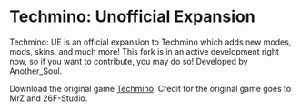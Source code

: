 # Techmino: Unofficial Expansion

Techmino: UE is an official expansion to Techmino which adds new modes, mods, skins, and much more! This fork is in an active development right now, so if you want to contribute, you may do so! Developed by Another_Soul.

Download the original game [Techmino](https://github.com/26F-Studio/Techmino).
Credit for the original game goes to MrZ and 26F-Studio.